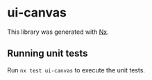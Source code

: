 # ui-canvas

This library was generated with [Nx](https://nx.dev).

## Running unit tests

Run `nx test ui-canvas` to execute the unit tests.
